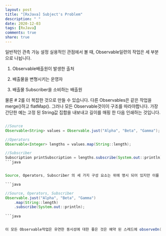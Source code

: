 ```yaml
---
layout: post
title: "[RxJava] Subject's Problem"
description: " "
date: 2020-12-03
tags: [RxJava]
comments: true
share: true
---
```




일반적인 관측 가능 설정
실용적인 관점에서 볼 때, Observable일련의 작업은 세 부분으로 나뉩니다. 

1. Observable배출원이 발생한 출처 

2. 배출물을 변형시키는 운영자 

3. 배출물 Subscriber을 소비하는 배출원 

물론 # 2를 더 복잡한 것으로 만들 수 있습니다. 다른 Observables은 같은 작업을 merge()하고 flatMap(). 그러나 모든 Observable것이이 구조를 따라야합니다. 가장 간단한 예는 고정 된 String값 집합을 내보내고 길이를 매핑 한 다음 인쇄하는 것입니다.

```java

//Source
Observable<String> values = Observable.just("Alpha", "Beta", "Gamma");

//Operators
Observable<Integer> lengths = values.map(String::length);

//Subscriber 
Subscription printSubscription = lengths.subscribe(System.out::println);
```java


Source, Operators, Subscriber 의 세 가지 구성 요소는 위에 명시 되어 있지만 이를 하나의 문장으로 표현할 수 있다..

```java

//Source, Operators, Subscriber
Observable.just("Alpha", "Beta", "Gamma")
    .map(String::length)
    .subscribe(System.out::println);
    
```java


이 모든 Observable작업은 유연한 동시성에 대한 좋은 것은 예약 된 스레드에 observeOn()와 subscribeOn()를 쉽게 작동을 시킬 수 있다.  읽기하지만 먼저 자신을 관찰 가능한 그냥 소스를 살펴 보자 자신의 성격을 분석한다.